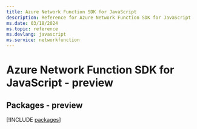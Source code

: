 ```yaml
---
title: Azure Network Function SDK for JavaScript
description: Reference for Azure Network Function SDK for JavaScript
ms.date: 03/18/2024
ms.topic: reference
ms.devlang: javascript
ms.service: networkfunction
---
```

# Azure Network Function SDK for JavaScript - preview
## Packages - preview
[!INCLUDE [packages](network-function-index.md)]